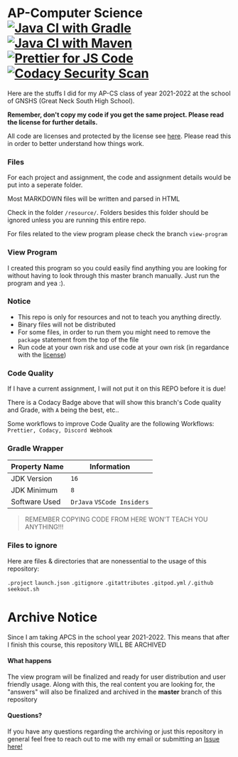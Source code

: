 <h1 id="ap-computer-science-java-ci-with-gradle-https-github-com-meng-jack-apcs-actions-workflows-gradle-yml-badge-svg-branch-dax-program-https-github-com-meng-jack-apcs-actions-workflows-gradle-yml-java-ci-with-maven-https-github-com-meng-jack-apcs-actions-workflows-maven-yml-badge-svg-branch-dax-program-https-github-com-meng-jack-apcs-actions-workflows-maven-yml-prettier-for-js-code-https-github-com-meng-jack-apcs-actions-workflows-prettify-yml-badge-svg-branch-dax-program-https-github-com-meng-jack-apcs-actions-workflows-prettify-yml-codacy-badge-master-https-api-codacy-com-project-badge-grade-151fd5e66914495e83eb60ae8fe73e65-https-app-codacy-com-gh-meng-jack-apcs-utm_source-github-com-utm_medium-referral-utm_content-meng-jack-apcs-utm_campaign-badge_grade_settings-codacy-security-scan-https-github-com-meng-jack-apcs-actions-workflows-codacy-analysis-yml-badge-svg-https-github-com-meng-jack-apcs-actions-workflows-codacy-analysis-yml-https-img-shields-io-github-languages-code-size-meng-jack-apcs-">AP-Computer Science <a href="https://github.com/meng-jack/apcs/actions/workflows/gradle.yml"><img src="https://github.com/meng-jack/apcs/actions/workflows/gradle.yml/badge.svg?branch=dax-program" alt="Java CI with Gradle"></a> <a href="https://github.com/meng-jack/apcs/actions/workflows/maven.yml"><img src="https://github.com/meng-jack/apcs/actions/workflows/maven.yml/badge.svg?branch=dax-program" alt="Java CI with Maven"></a> <a href="https://github.com/meng-jack/apcs/actions/workflows/prettify.yml"><img src="https://github.com/meng-jack/apcs/actions/workflows/prettify.yml/badge.svg?branch=dax-program" alt="Prettier for JS Code"></a></a><img src="https://img.shields.io/github/repo-size/exoad/apcs" alt=""><a href="https://github.com/exoad/apcs/actions/workflows/codacy-analysis.yml"><img src="https://github.com/exoad/apcs/actions/workflows/codacy-analysis.yml/badge.svg" alt="Codacy Security Scan"></a></h1>
<p>Here are the stuffs I did for my AP-CS class of year 2021-2022 at the school of GNSHS (Great Neck South High School).</p>
<p><strong>Remember, don&#39;t copy my code if you get the same project. Please read the license for further details.</strong></p>
<p>All code are licenses and protected by the license see <a href="./LICENSE.md">here</a>. Please read this in order to better understand how things work.</p>
<h3 id="files">Files</h3>
<p>For each project and assignment, the code and assignment details would be put into a seperate folder.</p>
<p>Most MARKDOWN files will be written and parsed in HTML</p>
<p>Check in the folder <code>/resource/</code>. Folders besides this folder should be ignored unless you are running this entire repo.</p>
<p>For files related to the view program please check the branch <code>view-program</code></p>
<h3 id="dax-program">View Program</h3>
<p>I created this program so you could easily find anything you are looking for without having to look through this master branch manually. Just run the program and yea :).</p>
<h3 id="notice">Notice</h3>
<ul>
<li>This repo is only for resources and not to teach you anything directly.</li>
<li>Binary files will not be distributed</li>
  <li>For some files, in order to run them you might need to remove the <code>package</code> statement from the top of the file</li>
<li>Run code at your own risk and use code at your own risk (in regardance with the <a href="./LICENSE.md">license</a>)</li>
</ul>
<h3 id="code-quality">Code Quality</h3>
<p>If I have a current assignment, I will not put it on this REPO before it is due!</p>
<p>There is a Codacy Badge above that will show this branch&#39;s Code quality and Grade, with <code>A</code> being the best, etc..</p>
<p>Some workflows to improve Code Quality are the following Workflows: <code>Prettier, Codacy, Discord Webhook</code></p>
<h3 id="gradle-wrapper">Gradle Wrapper</h3>
<table>
<thead>
<tr>
<th>Property Name</th>
<th>Information</th>
</tr>
</thead>
<tbody>
<tr>
<td>JDK Version</td>
<td><code>16</code></td>
</tr>
<tr>
<td>JDK Minimum</td>
<td><code>8</code></td>
</tr>
<tr>
<td>Software Used</td>
<td><code>DrJava</code> <code>VSCode Insiders</code></td>
</tr>
</tbody>
</table>
<blockquote>
<p>REMEMBER COPYING CODE FROM HERE WON&#39;T TEACH YOU ANYTHING!!!</p>
</blockquote>
<h3 id="files-to-ignore">Files to ignore</h3>
<p>Here are files &amp; directories that are nonessential to the usage of this repository:</p>
<p><code>.project</code>
<code>launch.json</code>
<code>.gitignore</code>
<code>.gitattributes</code>
<code>.gitpod.yml</code>
<code>/.github</code>
<code>seekout.sh</code></p>
<h1 id="archive-notice">Archive Notice</h1>
<p>Since I am taking APCS in the school year 2021-2022. This means that after I finish this course, this repository WILL BE ARCHIVED</p>
<h4 id="what-happens">What happens</h4>
<p>The view program will be finalized and ready for user distribution and user friendly usage. Along with this, the real content you are looking for, the &quot;answers&quot; will also be finalized and archived in the <strong>master</strong> branch of this repository</p>
<h4 id="questions-">Questions?</h4>
<p>If you have any questions regarding the archiving or just this repository in general feel free to reach out to me with my email or submitting an <a href="https://github.com/exoad/apcs/issues">Issue here!</a></p>

